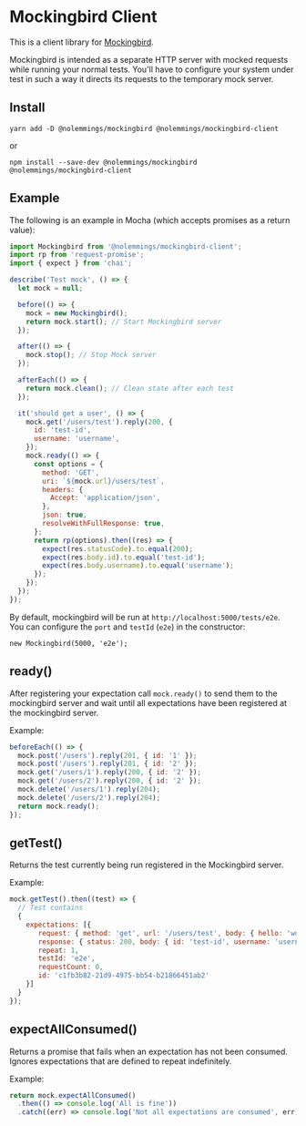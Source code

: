# Mockingbird Client

This is a client library for [Mockingbird](https://github.com/nolemmings/mockingbird).

Mockingbird is intended as a separate HTTP server with mocked requests while running your normal tests. You'll have to configure your system under test in such a way it directs its requests to the temporary mock server.

## Install

```
yarn add -D @nolemmings/mockingbird @nolemmings/mockingbird-client
```

or

```
npm install --save-dev @nolemmings/mockingbird @nolemmings/mockingbird-client
```

## Example

The following is an example in Mocha (which accepts promises as a return value):

```js
import Mockingbird from '@nolemmings/mockingbird-client';
import rp from 'request-promise';
import { expect } from 'chai';

describe('Test mock', () => {
  let mock = null;

  before(() => {
    mock = new Mockingbird();
    return mock.start(); // Start Mockingbird server
  });

  after(() => {
    mock.stop(); // Stop Mock server
  });

  afterEach(() => {
    return mock.clean(); // Clean state after each test
  });

  it('should get a user', () => {
    mock.get('/users/test').reply(200, {
      id: 'test-id',
      username: 'username',
    });
    mock.ready(() => {
      const options = {
        method: 'GET',
        uri: `${mock.url}/users/test`,
        headers: {
          Accept: 'application/json',
        },
        json: true,
        resolveWithFullResponse: true,
      };
      return rp(options).then((res) => {
        expect(res.statusCode).to.equal(200);
        expect(res.body.id).to.equal('test-id');
        expect(res.body.username).to.equal('username');
      });
    });
  });
});

```

By default, mockingbird will be run at `http://localhost:5000/tests/e2e`. You can configure the `port` and `testId` (`e2e`) in the constructor:

```
new Mockingbird(5000, 'e2e');
```

## ready()

After registering your expectation call `mock.ready()` to send them to the mockingbird server and wait until all expectations have been registered at the mockingbird server.

Example:

```js
beforeEach(() => {
  mock.post('/users').reply(201, { id: '1' });
  mock.post('/users').reply(201, { id: '2' });
  mock.get('/users/1').reply(200, { id: '2' });
  mock.get('/users/2').reply(200, { id: '2' });
  mock.delete('/users/1').reply(204);
  mock.delete('/users/2').reply(204);
  return mock.ready();
});
```

## getTest()

Returns the test currently being run registered in the Mockingbird server.

Example:

```js
mock.getTest().then((test) => {
  // Test contains
  {
    expectations: [{
       request: { method: 'get', url: '/users/test', body: { hello: 'world' } },
       response: { status: 200, body: { id: 'test-id', username: 'username' } },
       repeat: 1,
       testId: 'e2e',
       requestCount: 0,
       id: 'c1fb3b82-21d9-4975-bb54-b21866451ab2'
    }]
  }
});
```

## expectAllConsumed()

Returns a promise that fails when an expectation has not been consumed. Ignores expectations that are defined to repeat indefinitely.

Example:

```js
return mock.expectAllConsumed()
  .then(() => console.log('All is fine'))
  .catch((err) => console.log('Not all expectations are consumed', err));
```
